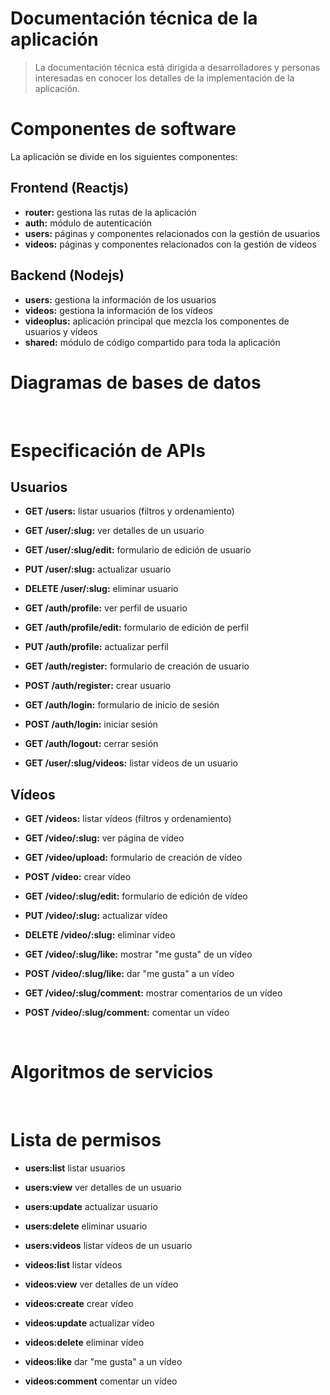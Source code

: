 # Documentación técnica de la aplicación

> La documentación técnica está dirigida a desarrolladores y personas interesadas en conocer los detalles de la implementación de la aplicación.

# Componentes de software

La aplicación se divide en los siguientes componentes:

## Frontend (Reactjs)

- **router:** gestiona las rutas de la aplicación
- **auth:** módulo de autenticación
- **users:** páginas y componentes relacionados con la gestión de usuarios
- **videos:** páginas y componentes relacionados con la gestión de vídeos

## Backend (Nodejs)

- **users:** gestiona la información de los usuarios
- **videos:** gestiona la información de los vídeos
- **videoplus:** aplicación principal que mezcla los componentes de usuarios y vídeos
- **shared:** módulo de código compartido para toda la aplicación

# Diagramas de bases de datos

<br>

# Especificación de APIs

## Usuarios

- **GET /users:** listar usuarios (filtros y ordenamiento)
- **GET /user/:slug:** ver detalles de un usuario
- **GET /user/:slug/edit:** formulario de edición de usuario
- **PUT /user/:slug:** actualizar usuario
- **DELETE /user/:slug:** eliminar usuario

- **GET /auth/profile:** ver perfil de usuario
- **GET /auth/profile/edit:** formulario de edición de perfil
- **PUT /auth/profile:** actualizar perfil

- **GET /auth/register:** formulario de creación de usuario
- **POST /auth/register:** crear usuario

- **GET /auth/login:** formulario de inicio de sesión
- **POST /auth/login:** iniciar sesión
- **GET /auth/logout:** cerrar sesión

- **GET /user/:slug/videos:** listar vídeos de un usuario

## Vídeos

- **GET /videos:** listar vídeos (filtros y ordenamiento)
- **GET /video/:slug:** ver página de vídeo
- **GET /video/upload:** formulario de creación de vídeo
- **POST /video:** crear vídeo
- **GET /video/:slug/edit:** formulario de edición de vídeo
- **PUT /video/:slug:** actualizar vídeo
- **DELETE /video/:slug:** eliminar vídeo

- **GET /video/:slug/like:** mostrar "me gusta" de un vídeo
- **POST /video/:slug/like:** dar "me gusta" a un vídeo

- **GET /video/:slug/comment:** mostrar comentarios de un vídeo
- **POST /video/:slug/comment:** comentar un vídeo

<br>

# Algoritmos de servicios

<br>

# Lista de permisos

- **users:list** listar usuarios
- **users:view** ver detalles de un usuario
- **users:update** actualizar usuario
- **users:delete** eliminar usuario
- **users:videos** listar vídeos de un usuario

- **videos:list** listar vídeos
- **videos:view** ver detalles de un vídeo
- **videos:create** crear vídeo
- **videos:update** actualizar vídeo
- **videos:delete** eliminar vídeo
- **videos:like** dar "me gusta" a un vídeo
- **videos:comment** comentar un vídeo